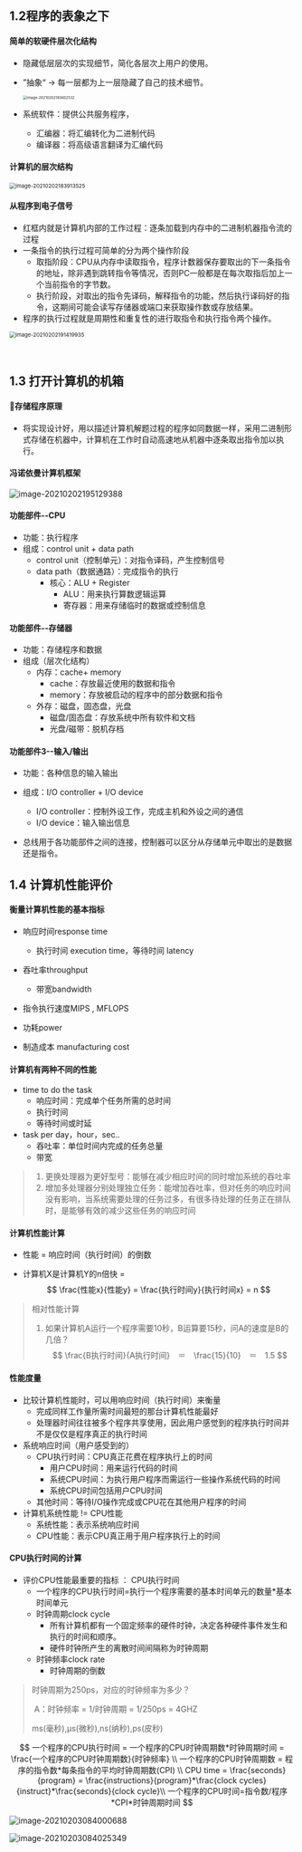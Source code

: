 ## 1.2程序的表象之下

#### 简单的软硬件层次化结构

+ 隐藏低层层次的实现细节，简化各层次上用户的使用。

+ ”抽象“ -> 每一层都为上一层隐藏了自己的技术细节。

  <img src="C:\Users\qidai\Documents\GitHub\note\计算机组成原理\n1.assets\image-20210202183602532.png" alt="image-20210202183602532" style="zoom:45%;" />

+ 系统软件：提供公共服务程序，

  + 汇编器：将汇编转化为二进制代码
  + 编译器：将高级语言翻译为汇编代码

#### 计算机的层次结构

<img src="C:\Users\qidai\Documents\GitHub\note\计算机组成原理\n1.assets\image-20210202183913525.png" alt="image-20210202183913525" style="zoom:67%;" />

#### 从程序到电子信号

+ 红框内就是计算机内部的工作过程：逐条加载到内存中的二进制机器指令流的过程
+ 一条指令的执行过程可简单的分为两个操作阶段
  + 取指阶段：CPU从内存中读取指令，程序计数器保存要取出的下一条指令的地址，除非遇到跳转指令等情况，否则PC一般都是在每次取指后加上一个当前指令的字节数。
  + 执行阶段，对取出的指令先译码，解释指令的功能，然后执行译码好的指令，这期间可能会读写存储器或端口来获取操作数或存放结果。
+ 程序的执行过程就是周期性和重复性的进行取指令和执行指令两个操作。

<img src="C:\Users\qidai\Documents\GitHub\note\计算机组成原理\n1.assets\image-20210202191419935.png" alt="image-20210202191419935" style="zoom:67%;" />

​	



## 1.3 打开计算机的机箱

#### :star2:存储程序原理

+ 将实现设计好，用以描述计算机解题过程的程序如同数据一样，采用二进制形式存储在机器中，计算机在工作时自动高速地从机器中逐条取出指令加以执行。



#### 冯诺依曼计算机框架

![image-20210202195129388](C:\Users\qidai\Documents\GitHub\note\计算机组成原理\n1.assets\image-20210202195129388.png)



#### 功能部件--CPU

+ 功能：执行程序
+ 组成：control unit + data path
  + control unit（控制单元）：对指令译码，产生控制信号
  + data path（数据通路）：完成指令的执行
    + 核心：ALU + Register
      + ALU：用来执行算数逻辑运算
      + 寄存器：用来存储临时的数据或控制信息

#### 功能部件--存储器

+ 功能：存储程序和数据
+ 组成（层次化结构）
  + 内存：cache+ memory
    + cache：存放最近使用的数据和指令
    + memory：存放被启动的程序中的部分数据和指令
  + 外存：磁盘，固态盘，光盘
    + 磁盘/固态盘：存放系统中所有软件和文档
    + 光盘/磁带：脱机存档



#### 功能部件3--输入/输出

+ 功能：各种信息的输入输出
+ 组成：I/O controller + I/O device
  + I/O controller：控制外设工作，完成主机和外设之间的通信
  + I/O device：输入输出信息 

+ 总线用于各功能部件之间的连接，控制器可以区分从存储单元中取出的是数据还是指令。



## 1.4 计算机性能评价

#### 衡量计算机性能的基本指标

+ 响应时间response time

  + 执行时间 execution time，等待时间 latency

+ 吞吐率throughput

  + 带宽bandwidth

+ 指令执行速度MIPS , MFLOPS

+ 功耗power

+ 制造成本 manufacturing cost

  

#### 计算机有两种不同的性能

+ time to do the task
  + 响应时间：完成单个任务所需的总时间
  + 执行时间
  + 等待时间或时延
+ task per day，hour，sec..
  + 吞吐率：单位时间内完成的任务总量
  + 带宽

> 1. 更换处理器为更好型号：能够在减少相应时间的同时增加系统的吞吐率
> 2. 增加多处理器分别处理独立任务：能增加吞吐率，但对任务的响应时间没有影响，当系统需要处理的任务过多，有很多待处理的任务正在排队时，是能够有效的减少这些任务的响应时间



#### 计算机性能计算

+ 性能 = 响应时间（执行时间）的倒数

+ 计算机X是计算机Y的n倍快 = 
  $$
  \frac{性能x}{性能y} = \frac{执行时间y}{执行时间x} = n
  $$
  

> 相对性能计算
>
> 1. 如果计算机A运行一个程序需要10秒，B运算要15秒，问A的速度是B的几倍？
>    $$
>    \frac{B执行时间}{A执行时间}　＝　\frac{15}{10}　＝　1.5
>    $$
>    

#### 性能度量

+ 比较计算机性能时，可以用响应时间（执行时间）来衡量
  + 完成同样工作量所需时间最短的那台计算机性能最好
  + 处理器时间往往被多个程序共享使用，因此用户感觉到的程序执行时间并不是仅仅是程序真正的执行时间
+ 系统响应时间（用户感受到的）
  + CPU执行时间：CPU真正花费在程序执行上的时间
    + 用户CPU时间：用来运行代码的时间
    + 系统CPU时间：为执行用户程序而需运行一些操作系统代码的时间
    + 系统CPU时间包括用户CPU时间
  + 其他时间：等待I/O操作完成或CPU花在其他用户程序的时间
+ 计算机系统性能 != CPU性能
  + 系统性能：表示系统响应时间
  + CPU性能：表示CPU真正用于用户程序执行上的时间

#### CPU执行时间的计算

+ 评价CPU性能最重要的指标 ： CPU执行时间
  + 一个程序的CPU执行时间=执行一个程序需要的基本时间单元的数量*基本时间单元
  + 时钟周期clock cycle
    + 所有计算机都有一个固定频率的硬件时钟，决定各种硬件事件发生和执行的时间和顺序。
    + 硬件时钟所产生的离散时间间隔称为时钟周期
  + 时钟频率clock rate
    + 时钟周期的倒数

> 时钟周期为250ps，对应的时钟频率为多少？
>
> ​	A：时钟频率 = 1/时钟周期 = 1/250ps = 4GHZ
>
> ms(毫秒),μs(微秒),ns(纳秒),ps(皮秒)

$$
一个程序的CPU执行时间 = 一个程序的CPU时钟周期数*时钟周期时间
				   = \frac{一个程序的CPU时钟周期数}{时钟频率} \\
一个程序的CPU时钟周期数 = 程序的指令数*每条指令的平均时钟周期数(CPI) \\
CPU time = \frac{seconds}{program} = \frac{instructions}{program}*\frac{clock cycles}{instruct}*\frac{seconds}{clock cycle}\\
一个程序的CPU时间=指令数/程序*CPI*时钟周期时间
$$

![image-20210203084000688](C:\Users\qidai\Documents\GitHub\note\计算机组成原理\n1.assets\image-20210203084000688.png)

![image-20210203084025349](C:\Users\qidai\Documents\GitHub\note\计算机组成原理\n1.assets\image-20210203084025349.png)